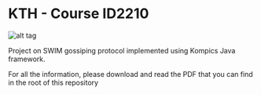# KTH - Course ID2210

![alt tag](http://s22.postimg.org/qj413v61p/Schermata_2015_07_06_alle_22_14_03.png)

Project on SWIM gossiping protocol implemented using Kompics Java framework.

For all the information, please download and read the PDF that you can find in the root of this repository
